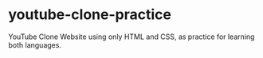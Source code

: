 # youtube-clone-practice
YouTube Clone Website using only HTML and CSS, as practice for learning both languages.
